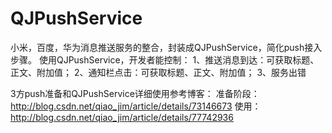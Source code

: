 # QJPushService
小米，百度，华为消息推送服务的整合，封装成QJPushService，简化push接入步骤。
使用QJPushService，开发者能控制：
1、推送消息到达：可获取标题、正文、附加值；
2、通知栏点击：可获取标题、正文、附加值；
3、服务出错

3方push准备和QJPushService详细使用参考博客：
准备阶段：http://blog.csdn.net/qiao_jim/article/details/73146673
使用：http://blog.csdn.net/qiao_jim/article/details/77742936

